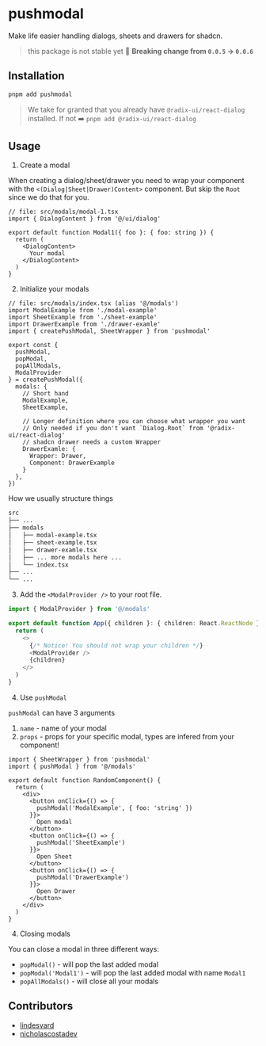 # pushmodal

Make life easier handling dialogs, sheets and drawers for shadcn.

> this package is not stable yet 🫣 **Breaking change from `0.0.5` -> `0.0.6`**

## Installation 

```bash
pnpm add pushmodal
```

> We take for granted that you already have `@radix-ui/react-dialog` installed. If not ➡️ `pnpm add @radix-ui/react-dialog`

## Usage

1. Create a modal

When creating a dialog/sheet/drawer you need to wrap your component with the `<(Dialog|Sheet|Drawer)Content>` component. But skip the `Root` since we do that for you.

```tsx
// file: src/modals/modal-1.tsx
import { DialogContent } from '@/ui/dialog'

export default function Modal1({ foo }: { foo: string }) {
  return (
    <DialogContent>
      Your modal
    </DialogContent>
  )
}
```


2. Initialize your modals

```tsx
// file: src/modals/index.tsx (alias '@/modals')
import ModalExample from './modal-example'
import SheetExample from './sheet-example'
import DrawerExample from './drawer-examle'
import { createPushModal, SheetWrapper } from 'pushmodal'

export const {
  pushModal,
  popModal,
  popAllModals,
  ModalProvider
} = createPushModal({
  modals: {
    // Short hand
    ModalExample,
    SheetExample,

    // Longer definition where you can choose what wrapper you want
    // Only needed if you don't want `Dialog.Root` from '@radix-ui/react-dialog'
    // shadcn drawer needs a custom Wrapper
    DrawerExamle: {
      Wrapper: Drawer,
      Component: DrawerExample
    }
  },
})
```

How we usually structure things

```md
src
├── ...
├── modals
│   ├── modal-example.tsx
│   ├── sheet-example.tsx
│   ├── drawer-examle.tsx
│   ├── ... more modals here ...
│   └── index.tsx
├── ...
└── ...
```

3. Add the `<ModalProvider />` to your root file.

```ts
import { ModalProvider } from '@/modals' 

export default function App({ children }: { children: React.ReactNode }) {
  return (
    <>
      {/* Notice! You should not wrap your children */}
      <ModalProvider />
      {children}
    </>
  )
}
```

4. Use `pushModal`

`pushModal` can have 3 arguments

1. `name` - name of your modal 
2. `props` - props for your specific modal, types are infered from your component!

```tsx
import { SheetWrapper } from 'pushmodal'
import { pushModal } from '@/modals' 

export default function RandomComponent() {
  return (
    <div>
      <button onClick={() => {
        pushModal('ModalExample', { foo: 'string' })
      }}>
        Open modal
      </button>
      <button onClick={() => {
        pushModal('SheetExample')
      }}>
        Open Sheet
      </button>
      <button onClick={() => {
        pushModal('DrawerExample')
      }}>
        Open Drawer
      </button>
    </div>
  )
}
```

4. Closing modals

You can close a modal in three different ways:

- `popModal()` - will pop the last added modal
- `popModal('Modal1')` - will pop the last added modal with name `Modal1`
- `popAllModals()` - will close all your modals

## Contributors

- [lindesvard](https://github.com/lindesvard)
- [nicholascostadev](https://github.com/nicholascostadev)